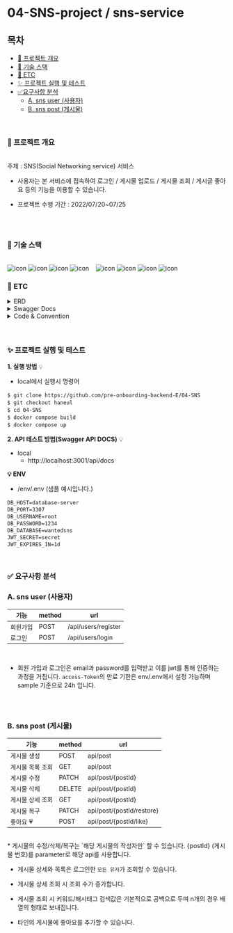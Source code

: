 # 04-SNS-project / sns-service

## 목차

- [🔎 프로젝트 개요](#🔎-프로젝트-개요)
- [🌱 기술 스택](#🌱-기술-스택)
- [📝 ETC](#📝-ETC)
- [✨ 프로젝트 실행 및 테스트](#✨-프로젝트-실행-및-테스트)
- [✅요구사항 분석](#✅-요구사항-분석)
  - [A. sns user (사용자)](#a-sns-user-(사용자))
  - [B. sns post (게시물)](#B-sns-post-(게시물))

<br />

### 🔎 프로젝트 개요
  <br/> 
   주제 : SNS(Social Networking service) 서비스 

  - 사용자는 본 서비스에 접속하여 로그인 / 게시물 업로드 / 게시물 조회 / 게시글 좋아요 등의 기능을 이용할 수 있습니다. <br />

  - 프로젝트 수행 기간 : 2022/07/20~07/25 

<br><br/>
### 🌱 기술 스택

<br>
<img alt= "icon" wide="60" height="60" src ="https://techstack-generator.vercel.app/mysql-icon.svg">
<img alt= "icon" wide="60" height="60" src ="https://velog.velcdn.com/images/sjy0917/post/45b7622b-54df-4f04-bd83-278c33c9bc90/typeorm.png">
<img alt ="icon" wide ="60" height="60" src="https://www.svgrepo.com/show/354107/nestjs.svg">
<img alt= "icon" wide="60" height="60" src ="https://techstack-generator.vercel.app/docker-icon.svg">
&nbsp&nbsp
<img alt= "icon" wide="60" height="60" src ="https://upload.wikimedia.org/wikipedia/commons/a/ab/Swagger-logo.png">
<img alt= "icon" wide="60" height="60" src ="https://techstack-generator.vercel.app/ts-icon.svg">
<img alt= "icon" wide="60" height="60" src ="https://techstack-generator.vercel.app/aws-icon.svg">
<img alt= "icon" wide="60" height="60" src ="https://techstack-generator.vercel.app/restapi-icon.svg">

<br />

### 📝 ETC

<details>
<summary>ERD</summary>
<div markdown="1">

![snsERD_1.png](./image/sns-erd.png)

</div>
</details>

<details>
<summary>Swagger Docs</summary>
<div markdown="1">

![swagger.PNG](./image/swagger.PNG)

</div>
</details>

<details>
<summary>Code & Convention</summary>

- [Git Commit Convention](https://github.com/pre-onboarding-backend-E/03-BossRaid-E/wiki/Commit-Convention)

- Lint, Prettier 포맷팅 <br />
</details>
<br></br>

### ✨ 프로젝트 실행 및 테스트

**1. 실행 방법** :bulb:

- local에서 실행시 명령어

```bash
$ git clone https://github.com/pre-onboarding-backend-E/04-SNS
$ git checkout haneul
$ cd 04-SNS
$ docker compose build
$ docker compose up
```

**2. API 테스트 방법(Swagger API DOCS)** :bulb:

- local
  - http://localhost:3001/api/docs

**:bulb: ENV**

- /env/.env  (샘플 예시입니다.)

```
DB_HOST=database-server
DB_PORT=3307
DB_USERNAME=root
DB_PASSWORD=1234
DB_DATABASE=wantedsns
JWT_SECRET=secret
JWT_EXPIRES_IN=1d
```

<br />

### ✅ 요구사항 분석

### A. sns user (사용자)

| 기능     | method | url                                   |
| -------- | ------ | ------------------------------------- |
| 회원가입 | POST   | /api/users/register       |
| 로그인   | POST   | /api/users/login |

<br/>

* 회원 가입과 로그인은 email과 password를 입력받고 이를 jwt를 통해 인증하는 과정을 거칩니다. `access-Token`의 만료 기한은 env/.env에서 설정 가능하며 sample 기준으로 24h 입니다.
</br>  

<br />

### B. sns post (게시물)

| 기능               | method | url                                                                          |
| ------------------ | ------ | ---------------------------------------------------------------------------- |
| 게시물 생성        | POST   | api/post             |
| 게시물 목록 조회       | GET    |  api/post |
| 게시물 수정        | PATCH  |  api/post/{postId}              |
| 게시물 삭제        | DELETE |  api/post/{postId}        |
| 게시물 상세 조회   | GET    | api/post/{postId}       |
| 게시물 복구 | PATCH | api/post/{postId/restore} |
| 좋아요 💗   | POST   |  api/post/{postId/like}    |
<br/>
* 게시물의 수정/삭제/복구는 `해당 게시물의 작성자만` 할 수 있습니다. {postId} (게시물 번호)를 parameter로 해당 api를 사용합니다. 

* 게시물 상세와 목록은 로그인한 `모든 유저`가 조회할 수 있습니다. 

* 게시물 상세 조회 시 조회 수가 증가합니다.

* 게시물 조회 시 키워드/해시태그 검색값은 기본적으로 공백으로 두며 n개의 경우 배열의 형태로 보내집니다. 

* 타인의 게시물에 좋아요를 추가할 수 있습니다.
